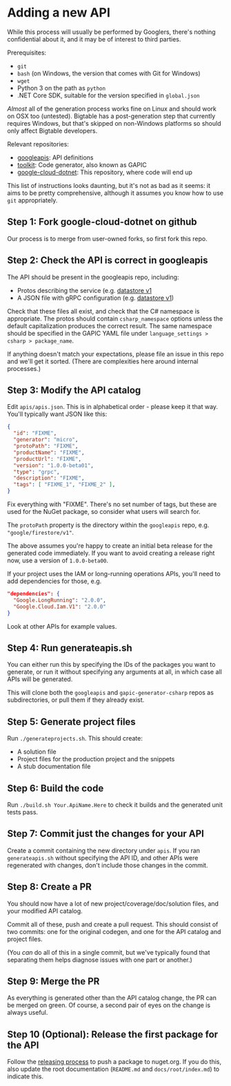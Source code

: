 Adding a new API
================

While this process will usually be performed by Googlers, there's
nothing confidential about it, and it may be of interest to third
parties.

Prerequisites:

- `git`
- `bash` (on Windows, the version that comes with Git for Windows)
- `wget`
- Python 3 on the path as `python`
- .NET Core SDK, suitable for the version specified in `global.json`

*Almost* all of the generation process works fine on Linux and
should work on OSX too (untested). Bigtable has a post-generation
step that currently requires Windows, but that's skipped on
non-Windows platforms so should only affect Bigtable developers.

Relevant repositories:

- [googleapis](https://github.com/googleapis/googleapis): API definitions
- [toolkit](https://github.com/googleapis/toolkit): Code generator, also known as GAPIC
- [google-cloud-dotnet](https://github.com/googleapis/google-cloud-dotnet): This
  repository, where code will end up

This list of instructions looks daunting, but it's not as bad as it
seems: it aims to be pretty comprehensive, although it assumes you
know how to use `git` appropriately.

Step 1: Fork google-cloud-dotnet on github
------------------------------------------

Our process is to merge from user-owned forks, so first fork this repo.

Step 2: Check the API is correct in googleapis
----------------------------------------------

The API should be present in the googleapis repo, including:

- Protos describing the service (e.g. [datastore v1](https://github.com/googleapis/googleapis/tree/master/google/datastore/v1)
- A JSON file with gRPC configuration (e.g. [datastore v1](https://github.com/googleapis/googleapis/blob/master/google/datastore/v1/datastore_grpc_service_config.json))

Check that these files all exist, and check that the C# namespace is
appropriate. The protos should contain `csharp_namespace` options
unless the default capitalization produces the correct result. The
same namespace should be specified in the GAPIC YAML file under
`language_settings > csharp > package_name`.

If anything doesn't match your expectations, please file an issue in
this repo and we'll get it sorted. (There are complexities here around internal processes.)

Step 3: Modify the API catalog
------------------------------

Edit `apis/apis.json`. This is in alphabetical order - please keep it that way.
You'll typically want JSON like this:

```json
{
  "id": "FIXME",
  "generator": "micro",
  "protoPath": "FIXME",
  "productName": "FIXME",
  "productUrl": "FIXME",
  "version": "1.0.0-beta01",
  "type": "grpc",
  "description": "FIXME",
  "tags": [ "FIXME_1", "FIXME_2" ],
}
```

Fix everything with "FIXME". There's no set number of tags, but these are used for the NuGet package,
so consider what users will search for.

The `protoPath` property is the directory within the `googleapis` repo, e.g.
`"google/firestore/v1"`.

The above assumes you're happy to create an initial beta release for
the generated code immediately. If you want to avoid creating a
release right now, use a version of `1.0.0-beta00`.

If your project uses the IAM or long-running operations APIs, you'll need to add dependencies for those, e.g.

```json
"dependencies": {
  "Google.LongRunning": "2.0.0",
  "Google.Cloud.Iam.V1": "2.0.0"
}
```

Look at other APIs for example values.

Step 4: Run generateapis.sh
---------------------------

You can either run this by specifying the IDs of the packages you
want to generate, or run it without specifying any arguments at all,
in which case all APIs will be generated.

This will clone both the `googleapis` and `gapic-generator-csharp` repos as
subdirectories, or pull them if they already exist.

Step 5: Generate project files
----------------------

Run `./generateprojects.sh`. This should create:

- A solution file
- Project files for the production project and the snippets
- A stub documentation file

Step 6: Build the code
--------------------------

Run `./build.sh Your.ApiName.Here` to check it builds and the
generated unit tests pass.

Step 7: Commit just the changes for your API
--------------------------------------------

Create a commit containing the new directory under `apis`. If you
ran `generateapis.sh` without specifying the API ID, and other APIs
were regenerated with changes, don't include those changes in the
commit.


Step 8: Create a PR
-------------------

You should now have a lot of new project/coverage/doc/solution files, and
your modified API catalog.

Commit all of these, push and create a pull request. This should
consist of two commits: one for the original codegen, and one for
the API catalog and project files.

(You *can* do all of this in a single commit, but we've typically
found that separating them helps diagnose issues with one part or
another.)

Step 9: Merge the PR
--------------------

As everything is generated other than the API catalog change, the PR
can be merged on green. Of course, a second pair of eyes on the
change is always useful.

Step 10 (Optional): Release the first package for the API
---------------------------------------------------------

Follow the [releasing process](PROCESSES.md) to push a package to
nuget.org. If you do this, also update the root documentation
(`README.md` and `docs/root/index.md`) to indicate this.

